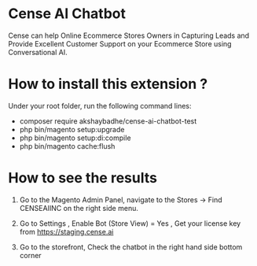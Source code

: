 # Cense AI Chatbot 

Cense can help Online Ecommerce Stores Owners in Capturing Leads and Provide Excellent Customer Support on your Ecommerce Store using Conversational AI.

# How to install this extension ?

Under your root folder, run the following command lines:

- composer require akshaybadhe/cense-ai-chatbot-test
- php bin/magento setup:upgrade
- php bin/magento setup:di:compile
- php bin/magento cache:flush

# How to see the results

1. Go to the Magento Admin Panel, navigate to the Stores -> Find CENSEAIINC on the right side menu.

2. Go to Settings , Enable Bot (Store View) = Yes , Get your license key from https://staging.cense.ai

3. Go to the storefront, Check the chatbot in the right hand side bottom corner


